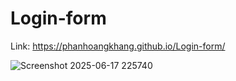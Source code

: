 # Login-form
Link: https://phanhoangkhang.github.io/Login-form/

![Screenshot 2025-06-17 225740](https://github.com/user-attachments/assets/5ac3d39e-0c85-4a0e-8462-8824e85983e1)


